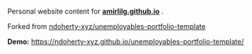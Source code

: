 Personal website content for <a href="https://amirlilg.github.io">**amirlilg.github.io**</a> .

Forked from <a href="https://github.com/ndoherty-xyz/unemployables-portfolio-template">ndoherty-xyz/unemployables-portfolio-template</a></br>

**Demo:** https://ndoherty-xyz.github.io/unemployables-portfolio-template/

